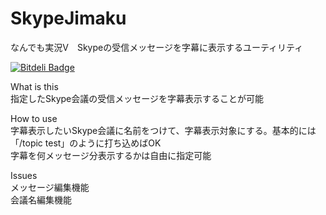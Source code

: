 SkypeJimaku
===========

なんでも実況V　Skypeの受信メッセージを字幕に表示するユーティリティ


[![Bitdeli Badge](https://d2weczhvl823v0.cloudfront.net/kikakubu-ksg/skypejimaku/trend.png)](https://bitdeli.com/free "Bitdeli Badge")

What is this  
指定したSkype会議の受信メッセージを字幕表示することが可能  

How to use  
字幕表示したいSkype会議に名前をつけて、字幕表示対象にする。基本的には「/topic test」のように打ち込めばOK  
字幕を何メッセージ分表示するかは自由に指定可能  


Issues  
メッセージ編集機能  
会議名編集機能  

